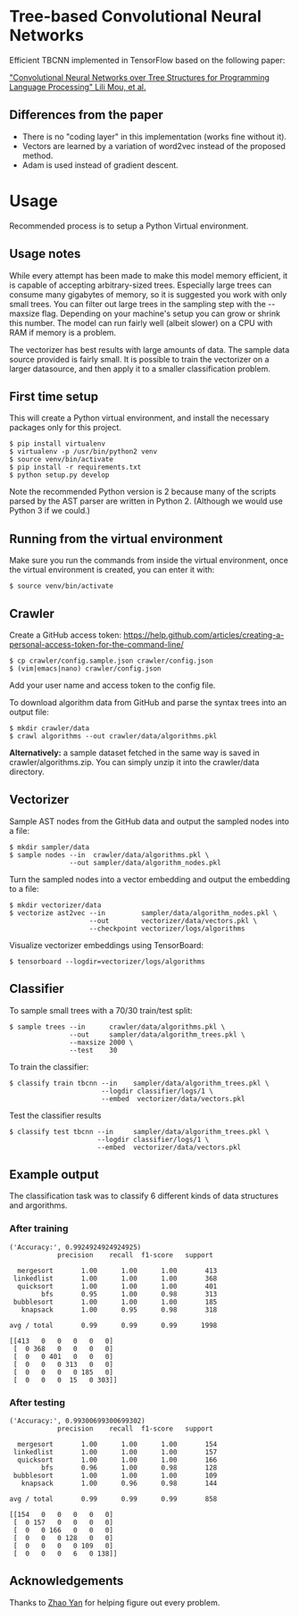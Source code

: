 # Tree-based Convolutional Neural Networks

Efficient TBCNN implemented in TensorFlow based on the following paper:

["Convolutional Neural Networks over Tree Structures for Programming Language Processing" Lili Mou, et al.](https://arxiv.org/pdf/1409.5718.pdf)

Differences from the paper
--------------------------

* There is no "coding layer" in this implementation (works fine without it).
* Vectors are learned by a variation of word2vec instead of the proposed method.
* Adam is used instead of gradient descent.

Usage
=====

Recommended process is to setup a Python Virtual environment.

Usage notes
-----------

While every attempt has been made to make this model memory efficient, it is
capable of accepting arbitrary-sized trees. Especially large trees can consume
many gigabytes of memory, so it is suggested you work with only small trees.
You can filter out large trees in the sampling step with the --maxsize flag.
Depending on your machine's setup you can grow or shrink this number. The model
can run fairly well (albeit slower) on a CPU with RAM if memory is a problem.

The vectorizer has best results with large amounts of data. The sample data 
source provided is fairly small. It is possible to train the vectorizer on
a larger datasource, and then apply it to a smaller classification problem.

First time setup
----------------

This will create a Python virtual environment, and install the necessary
packages only for this project.

    $ pip install virtualenv
    $ virtualenv -p /usr/bin/python2 venv
    $ source venv/bin/activate
    $ pip install -r requirements.txt
    $ python setup.py develop

Note the recommended Python version is 2 because many of the scripts parsed
by the AST parser are written in Python 2. (Although we would use Python 3
if we could.)

Running from the virtual environment
------------------------------------

Make sure you run the commands from inside the virtual environment, once the
virtual environment is created, you can enter it with:

    $ source venv/bin/activate

Crawler
-------

Create a GitHub access token: https://help.github.com/articles/creating-a-personal-access-token-for-the-command-line/

    $ cp crawler/config.sample.json crawler/config.json
    $ (vim|emacs|nano) crawler/config.json

Add your user name and access token to the config file.

To download algorithm data from GitHub and parse the syntax trees into an output file:

    $ mkdir crawler/data
    $ crawl algorithms --out crawler/data/algorithms.pkl
    
**Alternatively:** a sample dataset fetched in the same way is saved in crawler/algorithms.zip. You can simply unzip it into the crawler/data directory.

Vectorizer
----------

Sample AST nodes from the GitHub data and output the sampled nodes into a file:

    $ mkdir sampler/data
    $ sample nodes --in  crawler/data/algorithms.pkl \
                   --out sampler/data/algorithm_nodes.pkl

Turn the sampled nodes into a vector embedding and output the embedding to a
file:

    $ mkdir vectorizer/data
    $ vectorize ast2vec --in         sampler/data/algorithm_nodes.pkl \
                        --out        vectorizer/data/vectors.pkl \
                        --checkpoint vectorizer/logs/algorithms

Visualize vectorizer embeddings using TensorBoard:

    $ tensorboard --logdir=vectorizer/logs/algorithms

Classifier
----------

To sample small trees with a 70/30 train/test split:

    $ sample trees --in      crawler/data/algorithms.pkl \
                   --out     sampler/data/algorithm_trees.pkl \
                   --maxsize 2000 \
                   --test    30

To train the classifier:

    $ classify train tbcnn --in    sampler/data/algorithm_trees.pkl \
                           --logdir classifier/logs/1 \
                           --embed  vectorizer/data/vectors.pkl

Test the classifier results

    $ classify test tbcnn --in     sampler/data/algorithm_trees.pkl \
                          --logdir classifier/logs/1 \
                          --embed  vectorizer/data/vectors.pkl

Example output
--------------

The classification task was to classify 6 different kinds of data structures
and argorithms.

### After training

    ('Accuracy:', 0.9924924924924925)
                precision    recall  f1-score   support

      mergesort       1.00      1.00      1.00       413
     linkedlist       1.00      1.00      1.00       368
      quicksort       1.00      1.00      1.00       401
            bfs       0.95      1.00      0.98       313
     bubblesort       1.00      1.00      1.00       185
       knapsack       1.00      0.95      0.98       318

    avg / total       0.99      0.99      0.99      1998

    [[413   0   0   0   0   0]
     [  0 368   0   0   0   0]
     [  0   0 401   0   0   0]
     [  0   0   0 313   0   0]
     [  0   0   0   0 185   0]
     [  0   0   0  15   0 303]]


### After testing

    ('Accuracy:', 0.99300699300699302)
                precision    recall  f1-score   support

      mergesort       1.00      1.00      1.00       154
     linkedlist       1.00      1.00      1.00       157
      quicksort       1.00      1.00      1.00       166
            bfs       0.96      1.00      0.98       128
     bubblesort       1.00      1.00      1.00       109
       knapsack       1.00      0.96      0.98       144

    avg / total       0.99      0.99      0.99       858

    [[154   0   0   0   0   0]
     [  0 157   0   0   0   0]
     [  0   0 166   0   0   0]
     [  0   0   0 128   0   0]
     [  0   0   0   0 109   0]
     [  0   0   0   6   0 138]]

Acknowledgements
----------------

Thanks to [Zhao Yan](https://github.com/GuitarmonYz) for helping figure out every
problem.
